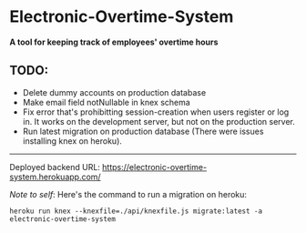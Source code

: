 # Electronic-Overtime-System
**A tool for keeping track of employees' overtime hours**

## TODO:
- Delete dummy accounts on production database
- Make email field notNullable in knex schema
- Fix error that's prohibitting session-creation when users register or log in.
It works on the development server, but not on the production server.
- Run latest migration on production database (There were issues installing knex on heroku). 
<hr>

Deployed backend URL: https://electronic-overtime-system.herokuapp.com/

_Note to self_: Here's the command to run a migration on heroku: 

`heroku run knex --knexfile=./api/knexfile.js migrate:latest -a electronic-overtime-system`
